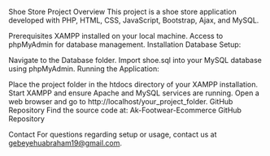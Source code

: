 Shoe Store Project
Overview
This project is a shoe store application developed with PHP, HTML, CSS, JavaScript, Bootstrap, Ajax, and MySQL.

Prerequisites
XAMPP installed on your local machine.
Access to phpMyAdmin for database management.
Installation
Database Setup:

Navigate to the Database folder.
Import shoe.sql into your MySQL database using phpMyAdmin.
Running the Application:

Place the project folder in the htdocs directory of your XAMPP installation.
Start XAMPP and ensure Apache and MySQL services are running.
Open a web browser and go to http://localhost/your_project_folder.
GitHub Repository
Find the source code at: Ak-Footwear-Ecommerce GitHub Repository

Contact
For questions regarding setup or usage, contact us at gebeyehuabraham19@gmail.com.


